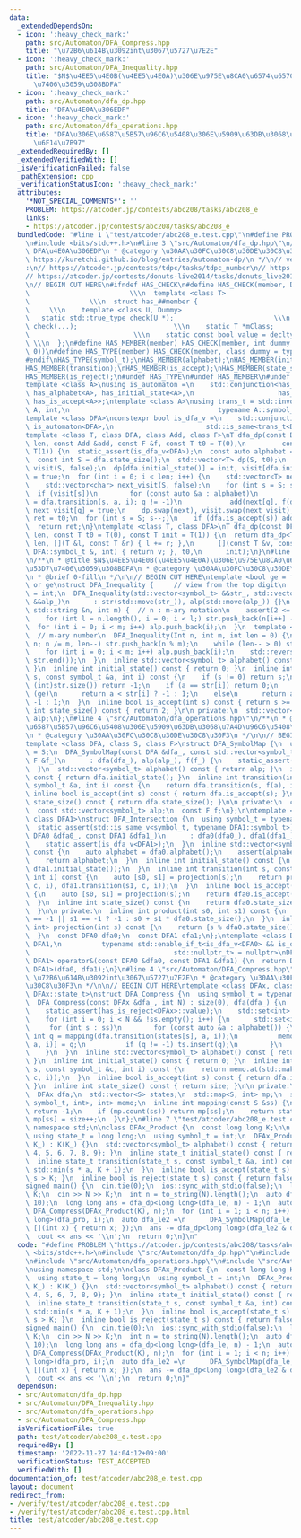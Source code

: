 ```yaml
---
data:
  _extendedDependsOn:
  - icon: ':heavy_check_mark:'
    path: src/Automaton/DFA_Compress.hpp
    title: "\u72B6\u614B\u3092int\u3067\u5727\u7E2E"
  - icon: ':heavy_check_mark:'
    path: src/Automaton/DFA_Inequality.hpp
    title: "$N$\u4EE5\u4E0B(\u4EE5\u4E0A)\u306E\u975E\u8CA0\u6574\u6570\u3092\u53D7\
      \u7406\u3059\u308BDFA"
  - icon: ':heavy_check_mark:'
    path: src/Automaton/dfa_dp.hpp
    title: "DFA\u4E0A\u306EDP"
  - icon: ':heavy_check_mark:'
    path: src/Automaton/dfa_operations.hpp
    title: "DFA\u306E\u6587\u5B57\u96C6\u5408\u306E\u5909\u63DB\u3068\u7A4D\u96C6\u5408\
      \u6F14\u7B97"
  _extendedRequiredBy: []
  _extendedVerifiedWith: []
  _isVerificationFailed: false
  _pathExtension: cpp
  _verificationStatusIcon: ':heavy_check_mark:'
  attributes:
    '*NOT_SPECIAL_COMMENTS*': ''
    PROBLEM: https://atcoder.jp/contests/abc208/tasks/abc208_e
    links:
    - https://atcoder.jp/contests/abc208/tasks/abc208_e
  bundledCode: "#line 1 \"test/atcoder/abc208_e.test.cpp\"\n#define PROBLEM \"https://atcoder.jp/contests/abc208/tasks/abc208_e\"\
    \n#include <bits/stdc++.h>\n#line 3 \"src/Automaton/dfa_dp.hpp\"\n/**\n * @title\
    \ DFA\u4E0A\u306EDP\n * @category \u30AA\u30FC\u30C8\u30DE\u30C8\u30F3\n * @see\
    \ https://kuretchi.github.io/blog/entries/automaton-dp/\n */\n// verify\u7528\
    :\n// https://atcoder.jp/contests/tdpc/tasks/tdpc_number\n// https://atcoder.jp/contests/abc029/tasks/abc029_d\n\
    // https://atcoder.jp/contests/donuts-live2014/tasks/donuts_live2014_2\n// https://atcoder.jp/contests/joi2012yo/tasks/joi2012yo_f\n\
    \n// BEGIN CUT HERE\n#ifndef HAS_CHECK\n#define HAS_CHECK(member, Dummy)     \
    \                         \\\n  template <class T>                           \
    \               \\\n  struct has_##member {                                  \
    \     \\\n    template <class U, Dummy>                                 \\\n \
    \   static std::true_type check(U *);                         \\\n    static std::false_type\
    \ check(...);                        \\\n    static T *mClass;               \
    \                          \\\n    static const bool value = decltype(check(mClass))::value;\
    \ \\\n  };\n#define HAS_MEMBER(member) HAS_CHECK(member, int dummy = (&U::member,\
    \ 0))\n#define HAS_TYPE(member) HAS_CHECK(member, class dummy = typename U::member)\n\
    #endif\nHAS_TYPE(symbol_t);\nHAS_MEMBER(alphabet);\nHAS_MEMBER(initial_state);\n\
    HAS_MEMBER(transition);\nHAS_MEMBER(is_accept);\nHAS_MEMBER(state_size);\nHAS_MEMBER(eps_transition);\n\
    HAS_MEMBER(is_reject);\n#undef HAS_TYPE\n#undef HAS_MEMBER\n#undef HAS_CHECK\n\
    template <class A>\nusing is_automaton =\n    std::conjunction<has_symbol_t<A>,\
    \ has_alphabet<A>, has_initial_state<A>,\n                     has_transition<A>,\
    \ has_is_accept<A>>;\ntemplate <class A>\nusing trans_t = std::invoke_result_t<decltype(&A::transition),\
    \ A, int,\n                                     typename A::symbol_t, int>;\n\
    template <class DFA>\nconstexpr bool is_dfa_v =\n    std::conjunction_v<has_state_size<DFA>,\
    \ is_automaton<DFA>,\n                       std::is_same<trans_t<DFA>, int>>;\n\
    template <class T, class DFA, class Add, class F>\nT dfa_dp(const DFA &dfa, int\
    \ len, const Add &add, const F &f, const T t0 = T(0),\n         const T init =\
    \ T(1)) {\n  static_assert(is_dfa_v<DFA>);\n  const auto alphabet = dfa.alphabet();\n\
    \  const int S = dfa.state_size();\n  std::vector<T> dp(S, t0);\n  std::vector<char>\
    \ visit(S, false);\n  dp[dfa.initial_state()] = init, visit[dfa.initial_state()]\
    \ = true;\n  for (int i = 0; i < len; i++) {\n    std::vector<T> next(S, t0);\n\
    \    std::vector<char> next_visit(S, false);\n    for (int s = S; s--;)\n    \
    \  if (visit[s])\n        for (const auto &a : alphabet)\n          if (int q\
    \ = dfa.transition(s, a, i); q != -1)\n            add(next[q], f(dp[s], a, i)),\
    \ next_visit[q] = true;\n    dp.swap(next), visit.swap(next_visit);\n  }\n  T\
    \ ret = t0;\n  for (int s = S; s--;)\n    if (dfa.is_accept(s)) add(ret, dp[s]);\n\
    \  return ret;\n}\ntemplate <class T, class DFA>\nT dfa_dp(const DFA &dfa, int\
    \ len, const T t0 = T(0), const T init = T(1)) {\n  return dfa_dp<T>(\n      dfa,\
    \ len, [](T &l, const T &r) { l += r; },\n      [](const T &v, const typename\
    \ DFA::symbol_t &, int) { return v; }, t0,\n      init);\n}\n#line 3 \"src/Automaton/DFA_Inequality.hpp\"\
    \n/**\n * @title $N$\u4EE5\u4E0B(\u4EE5\u4E0A)\u306E\u975E\u8CA0\u6574\u6570\u3092\
    \u53D7\u7406\u3059\u308BDFA\n * @category \u30AA\u30FC\u30C8\u30DE\u30C8\u30F3\
    \n * @brief 0-fill\n */\n\n// BEGIN CUT HERE\ntemplate <bool ge = false>  // le\
    \ or ge\nstruct DFA_Inequality {     // view from the top digit\n  using symbol_t\
    \ = int;\n  DFA_Inequality(std::vector<symbol_t> &&str_, std::vector<symbol_t>\
    \ &&alp_)\n      : str(std::move(str_)), alp(std::move(alp_)) {}\n  DFA_Inequality(const\
    \ std::string &n, int m) {  // n : m-ary notation\n    assert(2 <= m && m <= 10);\n\
    \    for (int l = n.length(), i = 0; i < l;) str.push_back(n[i++] - '0');\n  \
    \  for (int i = 0; i < m; i++) alp.push_back(i);\n  }\n  template <class Int>\
    \  // m-ary number\n  DFA_Inequality(Int n, int m, int len = 0) {\n    for (;\
    \ n; n /= m, len--) str.push_back(n % m);\n    while (len-- > 0) str.push_back(0);\n\
    \    for (int i = 0; i < m; i++) alp.push_back(i);\n    std::reverse(str.begin(),\
    \ str.end());\n  }\n  inline std::vector<symbol_t> alphabet() const { return alp;\
    \ }\n  inline int initial_state() const { return 0; }\n  inline int transition(int\
    \ s, const symbol_t &a, int i) const {\n    if (s != 0) return s;\n    if (i >=\
    \ (int)str.size()) return -1;\n    if (a == str[i]) return 0;\n    if constexpr\
    \ (ge)\n      return a < str[i] ? -1 : 1;\n    else\n      return a > str[i] ?\
    \ -1 : 1;\n  }\n  inline bool is_accept(int s) const { return s >= 0; }\n  inline\
    \ int state_size() const { return 2; }\n\n private:\n  std::vector<symbol_t> str,\
    \ alp;\n};\n#line 4 \"src/Automaton/dfa_operations.hpp\"\n/**\n * @title DFA\u306E\
    \u6587\u5B57\u96C6\u5408\u306E\u5909\u63DB\u3068\u7A4D\u96C6\u5408\u6F14\u7B97\
    \n * @category \u30AA\u30FC\u30C8\u30DE\u30C8\u30F3\n */\n\n// BEGIN CUT HERE\n\
    template <class DFA, class S, class F>\nstruct DFA_SymbolMap {\n  using symbol_t\
    \ = S;\n  DFA_SymbolMap(const DFA &dfa_, const std::vector<symbol_t> &alp_, const\
    \ F &f_)\n      : dfa(dfa_), alp(alp_), f(f_) {\n    static_assert(is_dfa_v<DFA>);\n\
    \  }\n  std::vector<symbol_t> alphabet() const { return alp; }\n  inline int initial_state()\
    \ const { return dfa.initial_state(); }\n  inline int transition(int s, const\
    \ symbol_t &a, int i) const {\n    return dfa.transition(s, f(a), i);\n  }\n \
    \ inline bool is_accept(int s) const { return dfa.is_accept(s); }\n  inline int\
    \ state_size() const { return dfa.state_size(); }\n\n private:\n  const DFA dfa;\n\
    \  const std::vector<symbol_t> alp;\n  const F f;\n};\n\ntemplate <class DFA0,\
    \ class DFA1>\nstruct DFA_Intersection {\n  using symbol_t = typename DFA0::symbol_t;\n\
    \  static_assert(std::is_same_v<symbol_t, typename DFA1::symbol_t>);\n  DFA_Intersection(const\
    \ DFA0 &dfa0_, const DFA1 &dfa1_)\n      : dfa0(dfa0_), dfa1(dfa1_) {\n    static_assert(is_dfa_v<DFA0>);\n\
    \    static_assert(is_dfa_v<DFA1>);\n  }\n  inline std::vector<symbol_t> alphabet()\
    \ const {\n    auto alphabet = dfa0.alphabet();\n    assert(alphabet == dfa1.alphabet());\n\
    \    return alphabet;\n  }\n  inline int initial_state() const {\n    return product(dfa0.initial_state(),\
    \ dfa1.initial_state());\n  }\n  inline int transition(int s, const symbol_t &c,\
    \ int i) const {\n    auto [s0, s1] = projection(s);\n    return product(dfa0.transition(s0,\
    \ c, i), dfa1.transition(s1, c, i));\n  }\n  inline bool is_accept(int s) const\
    \ {\n    auto [s0, s1] = projection(s);\n    return dfa0.is_accept(s0) && dfa1.is_accept(s1);\n\
    \  }\n  inline int state_size() const {\n    return dfa0.state_size() * dfa1.state_size();\n\
    \  }\n\n private:\n  inline int product(int s0, int s1) const {\n    return s0\
    \ == -1 || s1 == -1 ? -1 : s0 + s1 * dfa0.state_size();\n  }\n  inline std::pair<int,\
    \ int> projection(int s) const {\n    return {s % dfa0.state_size(), s / dfa0.state_size()};\n\
    \  }\n  const DFA0 dfa0;\n  const DFA1 dfa1;\n};\ntemplate <class DFA0, class\
    \ DFA1,\n          typename std::enable_if_t<is_dfa_v<DFA0> && is_dfa_v<DFA1>,\n\
    \                                    std::nullptr_t> = nullptr>\nDFA_Intersection<DFA0,\
    \ DFA1> operator&(const DFA0 &dfa0, const DFA1 &dfa1) {\n  return DFA_Intersection<DFA0,\
    \ DFA1>(dfa0, dfa1);\n}\n#line 4 \"src/Automaton/DFA_Compress.hpp\"\n/**\n * @title\
    \ \u72B6\u614B\u3092int\u3067\u5727\u7E2E\n * @category \u30AA\u30FC\u30C8\u30DE\
    \u30C8\u30F3\n */\n\n// BEGIN CUT HERE\ntemplate <class DFAx, class S = typename\
    \ DFAx::state_t>\nstruct DFA_Compress {\n  using symbol_t = typename DFAx::symbol_t;\n\
    \  DFA_Compress(const DFAx &dfa_, int N) : size(0), dfa(dfa_) {\n    static_assert(is_automaton<DFAx>::value);\n\
    \    static_assert(has_is_reject<DFAx>::value);\n    std::set<int> ss{mapping(dfa.initial_state())};\n\
    \    for (int i = 0; i < N && !ss.empty(); i++) {\n      std::set<int> ts;\n \
    \     for (int s : ss)\n        for (const auto &a : alphabet()) {\n         \
    \ int q = mapping(dfa.transition(states[s], a, i));\n          memo[std::make_tuple(s,\
    \ a, i)] = q;\n          if (q != -1) ts.insert(q);\n        }\n      ss.swap(ts);\n\
    \    }\n  }\n  inline std::vector<symbol_t> alphabet() const { return dfa.alphabet();\
    \ }\n  inline int initial_state() const { return 0; }\n  inline int transition(int\
    \ s, const symbol_t &c, int i) const {\n    return memo.at(std::make_tuple(s,\
    \ c, i));\n  }\n  inline bool is_accept(int s) const { return dfa.is_accept(states[s]);\
    \ }\n  inline int state_size() const { return size; }\n\n private:\n  int size;\n\
    \  DFAx dfa;\n  std::vector<S> states;\n  std::map<S, int> mp;\n  std::map<std::tuple<int,\
    \ symbol_t, int>, int> memo;\n  inline int mapping(const S &ss) {\n    if (dfa.is_reject(ss))\
    \ return -1;\n    if (mp.count(ss)) return mp[ss];\n    return states.push_back(ss),\
    \ mp[ss] = size++;\n  }\n};\n#line 7 \"test/atcoder/abc208_e.test.cpp\"\nusing\
    \ namespace std;\n\nclass DFAx_Product {\n  const long long K;\n\n public:\n \
    \ using state_t = long long;\n  using symbol_t = int;\n  DFAx_Product(long long\
    \ K_) : K(K_) {}\n  std::vector<symbol_t> alphabet() const { return {1, 2, 3,\
    \ 4, 5, 6, 7, 8, 9}; }\n  inline state_t initial_state() const { return 1; }\n\
    \  inline state_t transition(state_t s, const symbol_t &a, int) const {\n    return\
    \ std::min(s * a, K + 1);\n  }\n  inline bool is_accept(state_t s) const { return\
    \ s > K; }\n  inline bool is_reject(state_t s) const { return false; }\n};\n\n\
    signed main() {\n  cin.tie(0);\n  ios::sync_with_stdio(false);\n  long long N,\
    \ K;\n  cin >> N >> K;\n  int n = to_string(N).length();\n  auto dfa_le = DFA_Inequality(N,\
    \ 10);\n  long long ans = dfa_dp<long long>(dfa_le, n) - 1;\n  auto dfa_pro =\
    \ DFA_Compress(DFAx_Product(K), n);\n  for (int i = 1; i < n; i++) ans -= dfa_dp<long\
    \ long>(dfa_pro, i);\n  auto dfa_le2 =\n      DFA_SymbolMap(dfa_le, dfa_pro.alphabet(),\
    \ [](int x) { return x; });\n  ans -= dfa_dp<long long>(dfa_le2 & dfa_pro, n);\n\
    \  cout << ans << '\\n';\n  return 0;\n}\n"
  code: "#define PROBLEM \"https://atcoder.jp/contests/abc208/tasks/abc208_e\"\n#include\
    \ <bits/stdc++.h>\n#include \"src/Automaton/dfa_dp.hpp\"\n#include \"src/Automaton/DFA_Inequality.hpp\"\
    \n#include \"src/Automaton/dfa_operations.hpp\"\n#include \"src/Automaton/DFA_Compress.hpp\"\
    \nusing namespace std;\n\nclass DFAx_Product {\n  const long long K;\n\n public:\n\
    \  using state_t = long long;\n  using symbol_t = int;\n  DFAx_Product(long long\
    \ K_) : K(K_) {}\n  std::vector<symbol_t> alphabet() const { return {1, 2, 3,\
    \ 4, 5, 6, 7, 8, 9}; }\n  inline state_t initial_state() const { return 1; }\n\
    \  inline state_t transition(state_t s, const symbol_t &a, int) const {\n    return\
    \ std::min(s * a, K + 1);\n  }\n  inline bool is_accept(state_t s) const { return\
    \ s > K; }\n  inline bool is_reject(state_t s) const { return false; }\n};\n\n\
    signed main() {\n  cin.tie(0);\n  ios::sync_with_stdio(false);\n  long long N,\
    \ K;\n  cin >> N >> K;\n  int n = to_string(N).length();\n  auto dfa_le = DFA_Inequality(N,\
    \ 10);\n  long long ans = dfa_dp<long long>(dfa_le, n) - 1;\n  auto dfa_pro =\
    \ DFA_Compress(DFAx_Product(K), n);\n  for (int i = 1; i < n; i++) ans -= dfa_dp<long\
    \ long>(dfa_pro, i);\n  auto dfa_le2 =\n      DFA_SymbolMap(dfa_le, dfa_pro.alphabet(),\
    \ [](int x) { return x; });\n  ans -= dfa_dp<long long>(dfa_le2 & dfa_pro, n);\n\
    \  cout << ans << '\\n';\n  return 0;\n}"
  dependsOn:
  - src/Automaton/dfa_dp.hpp
  - src/Automaton/DFA_Inequality.hpp
  - src/Automaton/dfa_operations.hpp
  - src/Automaton/DFA_Compress.hpp
  isVerificationFile: true
  path: test/atcoder/abc208_e.test.cpp
  requiredBy: []
  timestamp: '2022-11-27 14:04:12+09:00'
  verificationStatus: TEST_ACCEPTED
  verifiedWith: []
documentation_of: test/atcoder/abc208_e.test.cpp
layout: document
redirect_from:
- /verify/test/atcoder/abc208_e.test.cpp
- /verify/test/atcoder/abc208_e.test.cpp.html
title: test/atcoder/abc208_e.test.cpp
---
```

